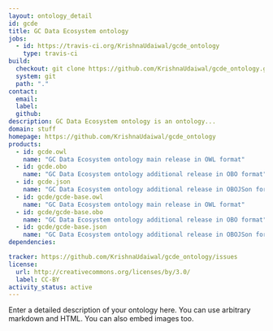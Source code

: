 ```yaml
---
layout: ontology_detail
id: gcde
title: GC Data Ecosystem ontology
jobs:
  - id: https://travis-ci.org/KrishnaUdaiwal/gcde_ontology
    type: travis-ci
build:
  checkout: git clone https://github.com/KrishnaUdaiwal/gcde_ontology.git
  system: git
  path: "."
contact:
  email: 
  label: 
  github: 
description: GC Data Ecosystem ontology is an ontology...
domain: stuff
homepage: https://github.com/KrishnaUdaiwal/gcde_ontology
products:
  - id: gcde.owl
    name: "GC Data Ecosystem ontology main release in OWL format"
  - id: gcde.obo
    name: "GC Data Ecosystem ontology additional release in OBO format"
  - id: gcde.json
    name: "GC Data Ecosystem ontology additional release in OBOJSon format"
  - id: gcde/gcde-base.owl
    name: "GC Data Ecosystem ontology main release in OWL format"
  - id: gcde/gcde-base.obo
    name: "GC Data Ecosystem ontology additional release in OBO format"
  - id: gcde/gcde-base.json
    name: "GC Data Ecosystem ontology additional release in OBOJSon format"
dependencies:

tracker: https://github.com/KrishnaUdaiwal/gcde_ontology/issues
license:
  url: http://creativecommons.org/licenses/by/3.0/
  label: CC-BY
activity_status: active
---
```


Enter a detailed description of your ontology here. You can use arbitrary markdown and HTML.
You can also embed images too.

